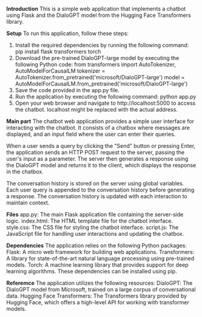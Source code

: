 **Introduction**
This is a simple web application that implements a chatbot using Flask and the DialoGPT model from the Hugging Face Transformers library.

**Setup**
To run this application, follow these steps:
1. Install the required dependencies by running the following command:
    pip install flask transformers torch
2. Download the pre-trained DialoGPT-large model by executing the following Python code:
    from transformers import AutoTokenizer, AutoModelForCausalLM
    tokenizer = AutoTokenizer.from_pretrained('microsoft/DialoGPT-large')
    model = AutoModelForCausalLM.from_pretrained('microsoft/DialoGPT-large')
3. Save the code provided in the app.py file.
4. Run the application by executing the following command:
    python app.py
5. Open your web browser and navigate to http://localhost:5000 to access the chatbot. localhost might be replaced with the actual address.

**Main part**
The chatbot web application provides a simple user interface for interacting with the chatbot. It consists of a chatbox where messages are displayed, and an input field where the user can enter their queries.

When a user sends a query by clicking the "Send" button or pressing Enter, the application sends an HTTP POST request to the server, passing the user's input as a parameter. The server then generates a response using the DialoGPT model and returns it to the client, which displays the response in the chatbox.

The conversation history is stored on the server using global variables. Each user query is appended to the conversation history before generating a response. The conversation history is updated with each interaction to maintain context.

**Files**
app.py: The main Flask application file containing the server-side logic.
index.html: The HTML template file for the chatbot interface.
style.css: The CSS file for styling the chatbot interface.
script.js: The JavaScript file for handling user interactions and updating the chatbox.

**Dependencies**
The application relies on the following Python packages:
Flask: A micro web framework for building web applications.
Transformers: A library for state-of-the-art natural language processing using pre-trained models.
Torch: A machine learning library that provides support for deep learning algorithms.
These dependencies can be installed using pip.

**Referemce**
The application utilizes the following resources:
DialoGPT: The DialoGPT model from Microsoft, trained on a large corpus of conversational data.
Hugging Face Transformers: The Transformers library provided by Hugging Face, which offers a high-level API for working with transformer models.